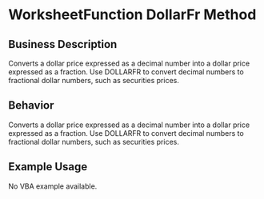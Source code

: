 # WorksheetFunction DollarFr Method

## Business Description
Converts a dollar price expressed as a decimal number into a dollar price expressed as a fraction. Use DOLLARFR to convert decimal numbers to fractional dollar numbers, such as securities prices.

## Behavior
Converts a dollar price expressed as a decimal number into a dollar price expressed as a fraction. Use DOLLARFR to convert decimal numbers to fractional dollar numbers, such as securities prices.

## Example Usage
No VBA example available.